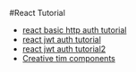#React Tutorial
* [react basic http auth tutorial ](http://jasonwatmore.com/post/2018/09/11/react-basic-http-authentication-tutorial-example)
* [react jwt auth tutorial](http://jasonwatmore.com/post/2017/12/07/react-redux-jwt-authentication-tutorial-example)
* [react jwt auth tutorial2](https://hptechblogs.com/using-json-web-token-react/)
* [Creative tim components](https://demos.creative-tim.com/material-kit-react/?_ga=2.58223854.558027218.1551538850-1118193345.1551538850#/)
